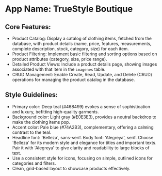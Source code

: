 # **App Name**: TrueStyle Boutique

## Core Features:

- Product Catalog: Display a catalog of clothing items, fetched from the database, with product details (name, price, features, measurements, complete description, stock, category, size) for each item.
- Product Filtering: Implement basic filtering and sorting options based on product attributes (category, size, price range).
- Detailed Product Views: Include a product details page, showing images associated with that item in the `imagenes` table.
- CRUD Management: Enable Create, Read, Update, and Delete (CRUD) operations for managing the product catalog in the database.

## Style Guidelines:

- Primary color: Deep teal (#468499) evokes a sense of sophistication and luxury, befitting high-quality garments.
- Background color: Light gray (#E0E3E3), provides a neutral backdrop to make the clothing items pop.
- Accent color: Pale blue (#74A2B3), complementary, offering a calming contrast to the teal.
- Headline font: 'Belleza', sans-serif. Body font: 'Alegreya', serif. Choose 'Belleza' for its modern style and elegance for titles and important texts. Pair it with 'Alegreya' to give clarity and readability to large blocks of text.
- Use a consistent style for icons, focusing on simple, outlined icons for categories and filters.
- Clean, grid-based layout to showcase products effectively.